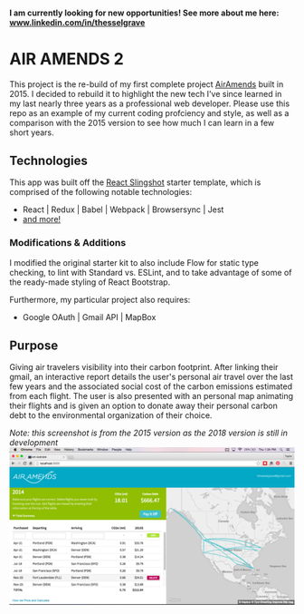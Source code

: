 #### I am currently looking for new opportunities! See more about me here: www.linkedin.com/in/thesselgrave

# AIR AMENDS 2
This project is the re-build of my first complete project [AirAmends](https://github.com/taygrave/AirAmends) built in 2015. I decided to rebuild it to highlight the new tech I've since learned in my last nearly three years as a professional web developer. Please use this repo as an example of my current coding profciency and style, as well as a comparison with the 2015 version to see how much I can learn in a few short years.  

## Technologies
This app was built off the [React Slingshot](https://github.com/coryhouse/react-slingshot) starter template, which is comprised of the following notable technologies:
- React | Redux | Babel | Webpack | Browsersync | Jest
- [and more!](https://github.com/coryhouse/react-slingshot)

### Modifications & Additions
I modified the original starter kit to also include Flow for static type checking, to lint with Standard vs. ESLint, and to take advantage of some of the ready-made styling of React Bootstrap.

Furthermore, my particular project also requires:
- Google OAuth | Gmail API | MapBox

## Purpose
Giving air travelers visibility into their carbon footprint. After linking their gmail, an interactive report details the user's personal air travel over the last few years and the associated social cost of the carbon emissions estimated from each flight. The user is also presented with an personal map animating their flights and is given an option to donate away their personal carbon debt to the environmental organization of their choice.

_Note: this screenshot is from the 2015 version as the 2018 version is still in development_
![2015 Version, 2018 is still in development](https://raw.githubusercontent.com/taygrave/AirAmends/3af35167221924019ffbd439f2eb3624c807cbf5/static/ScreenShot.png "Screen Shot")
